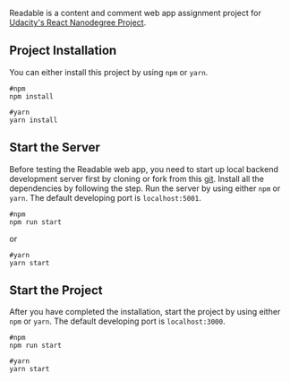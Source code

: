 Readable is a content and comment web app assignment project for [Udacity's React Nanodegree Project](https://www.udacity.com/course/react-nanodegree--nd019).


## Project Installation
You can either install this project by using `npm` or `yarn`.
```
#npm 
npm install
```
```
#yarn
yarn install
```


## Start the Server
Before testing the Readable web app, you need to start up local backend development server first by cloning or fork from this [git](https://github.com/udacity/reactnd-project-readable-starter). Install all the dependencies by following the step. Run the server by using either `npm` or `yarn`. The default developing port is `localhost:5001`.
```
#npm
npm run start
``` 
or 
```
#yarn
yarn start
```


## Start the Project
After you have completed the installation, start the project by using either `npm` or `yarn`. The default developing port is `localhost:3000`.
```
#npm
npm run start
```
```
#yarn
yarn start
```
